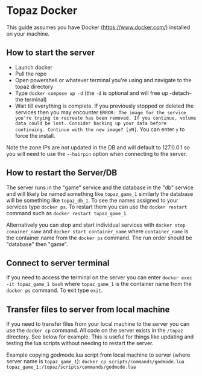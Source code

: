 Topaz Docker
==========

This guide assumes you have Docker (https://www.docker.com/) installed on your machine.

## How to start the server

* Launch docker
* Pull the repo
* Open powershell or whatever terminal you're using and navigate to the topaz directory
* Type `docker-compose up -d` (the `-d` is optional and will free up -detach- the terminal)
* Wait till everything is complete. If you previously stopped or deleted the services then you may encounter `ERROR: The image for the service you're trying to recreate has been removed. If you continue, volume data could be lost. Consider backing up your data before continuing. Continue with the new image? [yN]`. You can enter `y` to force the install.

Note the zone IPs are not updated in the DB and will default to 127.0.0.1 so you will need to use the `--hairpin` option when connecting to the server.

## How to restart the Server/DB

The server runs in the "game" service and the database in the "db" service and will likely be named something like `topaz_game_1` similarly the database will be something like `topaz_db_1`. To see the names assigned to your services type `docker ps`. To restart them you can use the `docker restart` command such as `docker restart topaz_game_1`.

Alternatively you can stop and start individual services with `docker stop conainer_name` and `docker start container_name` where `container_name` is the container name from the `docker ps` command. The run order should be "database" then "game".

## Connect to server terminal

If you need to access the terminal on the server you can enter `docker exec -it topaz_game_1 bash` where `topaz_game_1` is the container name from the `docker ps` command. To exit type `exit`.

## Transfer files to server from local machine

If you need to transfer files from your local machine to the server you can use the `docker cp` command. All code on the server exists in the `/topaz` directory. See below for example.
This is useful for things like updating and testing the lua scripts without needing to restart the server.

Example copying godmode.lua script from local machine to server (where server name is `topaz_game_1`):
`docker cp scripts/commands/godmode.lua topaz_game_1:/topaz/scripts/commands/godmode.lua`
